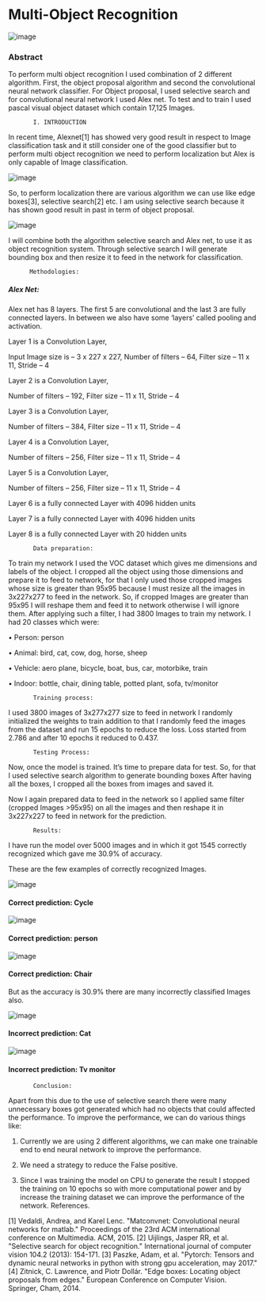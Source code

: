 #                                        Multi-Object Recognition




![image](https://user-images.githubusercontent.com/27119316/35769914-a629b53e-08e0-11e8-9d6e-1cd441f0dbb3.png)

### Abstract

To perform multi object recognition I used combination of 2 different algorithm. First, the object proposal algorithm and second the convolutional neural network classifier. For Object proposal, I used selective search and for convolutional neural network I used Alex net. To test and to train I used pascal visual object dataset which contain 17,125 Images.

           I. INTRODUCTION
  
In recent time, Alexnet[1] has showed very good result in respect to Image classification task and it still consider one of the good classifier but to perform multi object recognition we need to perform localization but Alex is only capable of Image classification.

![image](https://user-images.githubusercontent.com/27119316/35769925-d30b11ba-08e0-11e8-9ced-777a968d8ead.png)


So, to perform localization there are various algorithm we can use like edge boxes[3], selective search[2] etc. I am using selective search because it has shown good result in past in term of object proposal.

![image](https://user-images.githubusercontent.com/27119316/35769935-fcb10240-08e0-11e8-8150-7b2ba0826b53.png)


I will combine both the algorithm selective search and Alex net, to use it as object recognition system. Through selective search I will generate bounding box and then resize it to feed in the network for classification.

          Methodologies:

##### Alex Net:

Alex net has 8 layers. The first 5 are convolutional and the last 3 are fully connected layers. In between we also have some ‘layers’ called pooling and activation.

Layer 1 is a Convolution Layer,

Input Image size is – 3 x 227 x 227, Number of filters – 64, Filter size – 11 x 11, Stride – 4

Layer 2 is a Convolution Layer,

Number of filters – 192, Filter size – 11 x 11, Stride – 4

Layer 3 is a Convolution Layer,

Number of filters – 384, Filter size – 11 x 11, Stride – 4

Layer 4 is a Convolution Layer,

Number of filters – 256, Filter size – 11 x 11, Stride – 4

Layer 5 is a Convolution Layer,

Number of filters – 256, Filter size – 11 x 11, Stride – 4

Layer 6 is a fully connected Layer with 4096 hidden units

Layer 7 is a fully connected Layer with 4096 hidden units

Layer 8 is a fully connected Layer with 20 hidden units


           Data preparation:

To train my network I used the VOC dataset which gives me dimensions and labels of the object. I cropped all the object using those dimensions and prepare it to feed to network, for that I only used those cropped images whose size is greater than 95x95 because I must resize all the images in 3x227x277 to feed in the network. So, if cropped Images are greater than 95x95 I will reshape them and feed it to network otherwise I will ignore them. After applying such a filter, I had 3800 Images to train my network. I had 20 classes which were:

• Person: person

• Animal: bird, cat, cow, dog, horse, sheep

• Vehicle: aero plane, bicycle, boat, bus, car, motorbike, train

• Indoor: bottle, chair, dining table, potted plant, sofa, tv/monitor


           Training process:

I used 3800 images of 3x277x277 size to feed in network I randomly initialized the weights to train addition to that I randomly feed the images from the dataset and run 15 epochs to reduce the loss. Loss started from 2.786 and after 10 epochs it reduced to 0.437.


           Testing Process:

Now, once the model is trained. It’s time to prepare data for test. So, for that I used selective search algorithm to generate bounding boxes After having all the boxes, I cropped all the boxes from images and saved it.

Now I again prepared data to feed in the network so I applied same filter (cropped Images >95x95) on all the images and then reshape it in 3x227x227 to feed in network for the prediction.


           Results:


I have run the model over 5000 images and in which it got 1545 correctly recognized which gave me 30.9% of accuracy.

These are the few examples of correctly recognized Images.

![image](https://user-images.githubusercontent.com/27119316/35769944-1da7837a-08e1-11e8-80af-e1d949c42ba8.png)

#### Correct prediction: Cycle

![image](https://user-images.githubusercontent.com/27119316/35769949-24df3656-08e1-11e8-8c15-845abf63cc55.png)

#### Correct prediction: person


![image](https://user-images.githubusercontent.com/27119316/35769951-2871e3d6-08e1-11e8-9116-b821f7e25cf8.png)

#### Correct prediction: Chair

But as the accuracy is 30.9% there are many incorrectly classified Images also.


![image](https://user-images.githubusercontent.com/27119316/35769955-363f3928-08e1-11e8-887e-60d9369f712f.png)

#### Incorrect prediction: Cat


![image](https://user-images.githubusercontent.com/27119316/35769962-3aece2fe-08e1-11e8-8ef3-c6c7db83841d.png)

#### Incorrect prediction: Tv monitor


           Conclusion:


Apart from this due to the use of selective search there were many unnecessary boxes got generated which had no objects that could affected the performance. To improve the performance, we can do various things like:

1) Currently we are using 2 different algorithms, we can make one trainable end to end neural network to improve the performance.

2) We need a strategy to reduce the False positive.

3) Since I was training the model on CPU to generate the result I stopped the training on 10 epochs so with more computational power and by increase the training dataset we can improve the performance of the network.
References.

[1] Vedaldi, Andrea, and Karel Lenc. "Matconvnet: Convolutional neural networks for matlab." Proceedings of the 23rd ACM international conference on Multimedia. ACM, 2015.
[2] Uijlings, Jasper RR, et al. "Selective search for object recognition." International journal of computer vision 104.2 (2013): 154-171.
[3] Paszke, Adam, et al. "Pytorch: Tensors and dynamic neural networks in python with strong gpu acceleration, may 2017."
[4] Zitnick, C. Lawrence, and Piotr Dollár. "Edge boxes: Locating object proposals from edges." European Conference on Computer Vision. Springer, Cham, 2014.

